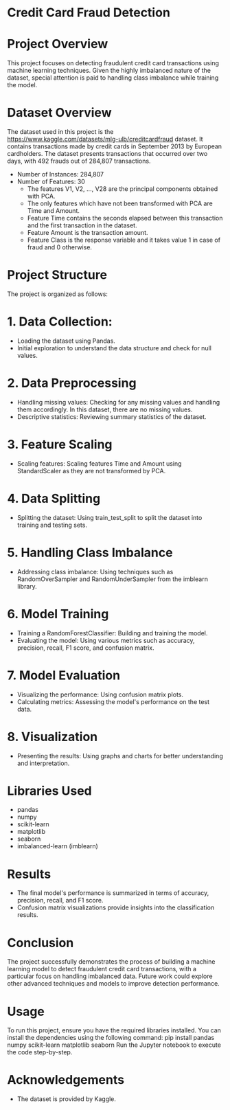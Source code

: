# Credit Card Fraud Detection
# Project Overview
This project focuses on detecting fraudulent credit card transactions using machine learning techniques. Given the highly imbalanced nature of the dataset, special attention is paid to handling class imbalance while training the model.
# Dataset Overview
The dataset used in this project is the https://www.kaggle.com/datasets/mlg-ulb/creditcardfraud dataset. It contains transactions made by credit cards in September 2013 by European cardholders. The dataset presents transactions that occurred over two days, with 492 frauds out of 284,807 transactions.
* Number of Instances: 284,807
* Number of Features: 30
  - The features V1, V2, ..., V28 are the principal components obtained with PCA.
  - The only features which have not been transformed with PCA are Time and Amount.
  - Feature Time contains the seconds elapsed between this transaction and the first transaction in the dataset.
  - Feature Amount is the transaction amount.
  - Feature Class is the response variable and it takes value 1 in case of fraud and 0 otherwise.
# Project Structure
The project is organized as follows:
# 1. Data Collection:
- Loading the dataset using Pandas.
- Initial exploration to understand the data structure and check for null values.
# 2. Data Preprocessing
- Handling missing values: Checking for any missing values and handling them accordingly. In this dataset, there are no missing values.
- Descriptive statistics: Reviewing summary statistics of the dataset.
# 3. Feature Scaling
- Scaling features: Scaling features Time and Amount using StandardScaler as they are not transformed by PCA.
# 4. Data Splitting
- Splitting the dataset: Using train_test_split to split the dataset into training and testing sets.
# 5. Handling Class Imbalance
- Addressing class imbalance: Using techniques such as RandomOverSampler and RandomUnderSampler from the imblearn library.
# 6. Model Training
- Training a RandomForestClassifier: Building and training the model.
- Evaluating the model: Using various metrics such as accuracy, precision, recall, F1 score, and confusion matrix.
# 7. Model Evaluation
- Visualizing the performance: Using confusion matrix plots.
- Calculating metrics: Assessing the model's performance on the test data.
# 8. Visualization
- Presenting the results: Using graphs and charts for better understanding and interpretation.
  
# Libraries Used
* pandas
* numpy
* scikit-learn
* matplotlib
* seaborn
* imbalanced-learn (imblearn)

# Results
* The final model's performance is summarized in terms of accuracy, precision, recall, and F1 score.
* Confusion matrix visualizations provide insights into the classification results.

# Conclusion
The project successfully demonstrates the process of building a machine learning model to detect fraudulent credit card transactions, with a particular focus on handling imbalanced data. Future work could explore other advanced techniques and models to improve detection performance.

# Usage
To run this project, ensure you have the required libraries installed. You can install the dependencies using the following command:
pip install pandas numpy scikit-learn matplotlib seaborn
Run the Jupyter notebook to execute the code step-by-step.

# Acknowledgements
* The dataset is provided by Kaggle.


